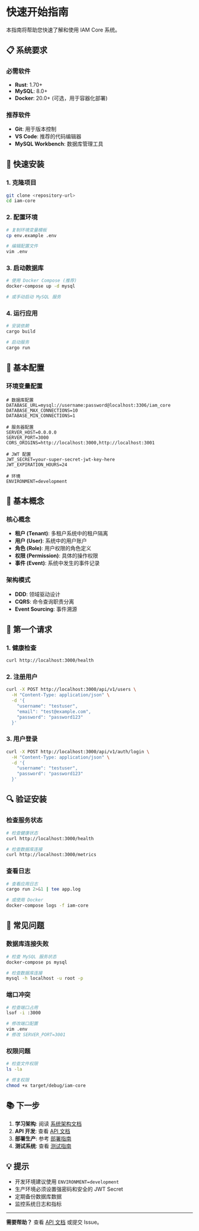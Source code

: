 # 快速开始指南

本指南将帮助您快速了解和使用 IAM Core 系统。

## 📋 系统要求

### 必需软件
- **Rust**: 1.70+ 
- **MySQL**: 8.0+
- **Docker**: 20.0+ (可选，用于容器化部署)

### 推荐软件
- **Git**: 用于版本控制
- **VS Code**: 推荐的代码编辑器
- **MySQL Workbench**: 数据库管理工具

## 🚀 快速安装

### 1. 克隆项目
```bash
git clone <repository-url>
cd iam-core
```

### 2. 配置环境
```bash
# 复制环境变量模板
cp env.example .env

# 编辑配置文件
vim .env
```

### 3. 启动数据库
```bash
# 使用 Docker Compose (推荐)
docker-compose up -d mysql

# 或手动启动 MySQL 服务
```

### 4. 运行应用
```bash
# 安装依赖
cargo build

# 启动服务
cargo run
```

## 🔧 基本配置

### 环境变量配置
```env
# 数据库配置
DATABASE_URL=mysql://username:password@localhost:3306/iam_core
DATABASE_MAX_CONNECTIONS=10
DATABASE_MIN_CONNECTIONS=1

# 服务器配置
SERVER_HOST=0.0.0.0
SERVER_PORT=3000
CORS_ORIGINS=http://localhost:3000,http://localhost:3001

# JWT 配置
JWT_SECRET=your-super-secret-jwt-key-here
JWT_EXPIRATION_HOURS=24

# 环境
ENVIRONMENT=development
```

## 📖 基本概念

### 核心概念
- **租户 (Tenant)**: 多租户系统中的租户隔离
- **用户 (User)**: 系统中的用户账户
- **角色 (Role)**: 用户权限的角色定义
- **权限 (Permission)**: 具体的操作权限
- **事件 (Event)**: 系统中发生的事件记录

### 架构模式
- **DDD**: 领域驱动设计
- **CQRS**: 命令查询职责分离
- **Event Sourcing**: 事件溯源

## 🎯 第一个请求

### 1. 健康检查
```bash
curl http://localhost:3000/health
```

### 2. 注册用户
```bash
curl -X POST http://localhost:3000/api/v1/users \
  -H "Content-Type: application/json" \
  -d '{
    "username": "testuser",
    "email": "test@example.com",
    "password": "password123"
  }'
```

### 3. 用户登录
```bash
curl -X POST http://localhost:3000/api/v1/auth/login \
  -H "Content-Type: application/json" \
  -d '{
    "username": "testuser",
    "password": "password123"
  }'
```

## 🔍 验证安装

### 检查服务状态
```bash
# 检查健康状态
curl http://localhost:3000/health

# 检查数据库连接
curl http://localhost:3000/metrics
```

### 查看日志
```bash
# 查看应用日志
cargo run 2>&1 | tee app.log

# 或使用 Docker
docker-compose logs -f iam-core
```

## 🐛 常见问题

### 数据库连接失败
```bash
# 检查 MySQL 服务状态
docker-compose ps mysql

# 检查数据库连接
mysql -h localhost -u root -p
```

### 端口冲突
```bash
# 检查端口占用
lsof -i :3000

# 修改端口配置
vim .env
# 修改 SERVER_PORT=3001
```

### 权限问题
```bash
# 检查文件权限
ls -la

# 修复权限
chmod +x target/debug/iam-core
```

## 📚 下一步

1. **学习架构**: 阅读 [系统架构文档](./architecture.md)
2. **API 开发**: 查看 [API 文档](./api.md)
3. **部署生产**: 参考 [部署指南](./deployment.md)
4. **测试系统**: 查看 [测试指南](./testing.md)

## 💡 提示

- 开发环境建议使用 `ENVIRONMENT=development`
- 生产环境必须设置强密码和安全的 JWT Secret
- 定期备份数据库数据
- 监控系统日志和指标

---

**需要帮助？** 查看 [API 文档](./api.md) 或提交 Issue。
